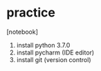 # practice
[notebook]
1. install python 3.7.0
2. install pycharm  (IDE editor)
3. install git (version control)
